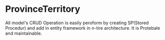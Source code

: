 # ProvinceTerritory

All model's CRUD Operation is easily peroform by creating SP(Stored Procedur) and add in entity framework in n-tire architecture.
It is Protebale and maintainable.


